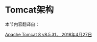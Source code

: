 # Tomcat架构

本节内容翻译自：

[Apache Tomcat 8   v8.5.31， 2018年4月27日](http://tomcat.apache.org/tomcat-8.5-doc/architecture/overview.html)

